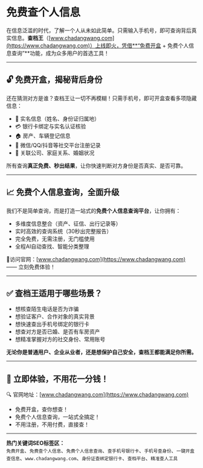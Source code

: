 # 免费查个人信息

在信息泛滥的时代，了解一个人从未如此简单。只需输入手机号，即可查询背后真实信息。**查档王**（[www.chadangwang.com](https://www.chadangwang.com)）上线即火，凭借**“免费开盒 + 免费个人信息查询”**功能，成为众多用户的首选工具！

---

## 🔓 免费开盒，揭秘背后身份

还在猜测对方是谁？查档王让一切不再模糊！只需手机号，即可开盒查看多项隐藏信息：

- 🧾 实名信息（姓名、身份证归属地）  
- 💳 银行卡绑定与实名认证核验  
- 🏠 房产、车辆登记信息  
- 📲 微信/QQ/抖音等社交平台注册记录  
- 🧬 关联公司、家庭关系、婚姻状况  

所有查询**真正免费、秒出结果**，让你快速判断对方身份是否真实、是否可靠。

---

## 📈 免费个人信息查询，全面升级

我们不是简单查询，而是打造一站式的**免费个人信息查询平台**，让你拥有：

- 多维度信息整合（资产、征信、出行记录等）  
- 实时高效的查询系统（30秒出完整报告）  
- 完全免费，无需注册，无门槛使用  
- 全程AI自动查找、智能分类整理  

📍访问官网：[www.chadangwang.com](https://www.chadangwang.com) —— 立刻免费体验！

---

## ✅ 查档王适用于哪些场景？

- 想核查陌生电话是否为诈骗  
- 想验证客户、合作对象的真实背景  
- 想快速查出手机号绑定的银行卡  
- 想查对方是否已婚、是否有车房资产  
- 想精准掌握对方的社交身份、常用账号  

**无论你是普通用户、企业从业者，还是想保护自己安全，查档王都能满足你所需。**

---

## 🔗 立即体验，不用花一分钱！

🔍 官网地址：[www.chadangwang.com](https://www.chadangwang.com)

- 免费开盒，查你想查！  
- 免费个人信息查询，一站式全搞定！  
- 不用注册，不用付费，直接查！  

---

**热门关键词SEO标签区：**  
`免费开盒`、`免费查个人信息`、`免费个人信息查询`、`查手机号银行卡`、`手机号查身份`、`一键开盒查信息`、`www.chadangwang.com`、`身份证查绑定银行卡`、`查档平台`、`精准查人工具`


